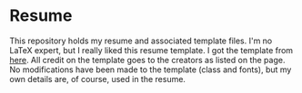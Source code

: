 Resume
======

This repository holds my resume and associated template files.  I'm no LaTeX
expert, but I really liked this resume template.  I got the template from
[here](http://www.latextemplates.com/template/deedy-resume-cv).  All credit on
the template goes to the creators as listed on the page.  No modifications have
been made to the template (class and fonts), but my own details are, of course,
used in the resume.
